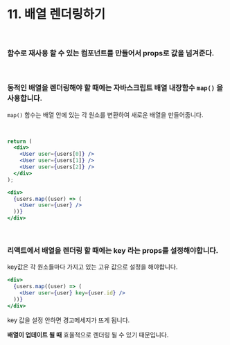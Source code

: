 # 11. 배열 렌더링하기

<br>

### 함수로 재사용 할 수 있는 컴포넌트를 만들어서 props로 값을 넘겨준다.

<br>

### 동적인 배열을 렌더링해야 할 때에는 자바스크립트 배열 내장함수 `map()` 을 사용합니다.

`map()` 함수는 배열 안에 있는 각 원소를 변환하여 새로운 배열을 만들어줍니다.

<br>

```jsx
return (
  <div>
    <User user={users[0]} />
    <User user={users[1]} />
    <User user={users[2]} />
  </div>
);
```

```jsx
<div>
  {users.map((user) => (
    <User user={user} />
  ))}
</div>
```

<br>

### 리액트에서 배열을 렌더링 할 때에는 key 라는 props를 설정해야합니다.

key값은 각 원소들마다 가지고 있는 고유 값으로 설정을 해야합니다.

```jsx
<div>
  {users.map((user) => (
    <User user={user} key={user.id} />
  ))}
</div>
```

key 값을 설정 안하면 경고메세지가 뜨게 됩니다.

**배열이 업데이트 될 때** 효율적으로 렌더링 될 수 있기 때문입니다.
